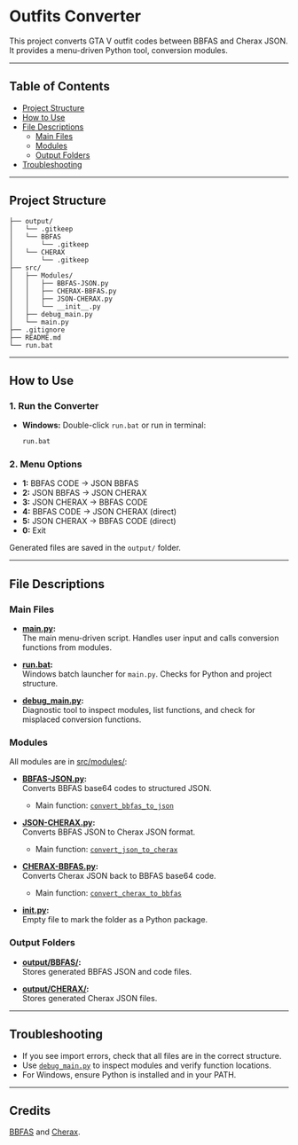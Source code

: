 # Outfits Converter

This project converts GTA V outfit codes between BBFAS and Cherax JSON. It provides a menu-driven Python tool, conversion modules.

---

## Table of Contents

- [Project Structure](#project-structure)
- [How to Use](#how-to-use)
- [File Descriptions](#file-descriptions)
  - [Main Files](#main-files)
  - [Modules](#modules)
  - [Output Folders](#output-folders)
- [Troubleshooting](#troubleshooting)

---

## Project Structure

```
├── output/
│   └── .gitkeep
│   └── BBFAS
│       └── .gitkeep
│   └── CHERAX
│       └── .gitkeep
├── src/
│   ├── Modules/
│   │   ├── BBFAS-JSON.py
│   │   ├── CHERAX-BBFAS.py
│   │   ├── JSON-CHERAX.py
│   │   └── __init__.py
│   ├── debug_main.py
│   └── main.py
├── .gitignore
├── README.md
└── run.bat
```

---

## How to Use

### 1. **Run the Converter**

- **Windows:** Double-click `run.bat` or run in terminal:
  ```sh
  run.bat
  ```

### 2. **Menu Options**

- **1:** BBFAS CODE → JSON BBFAS
- **2:** JSON BBFAS → JSON CHERAX
- **3:** JSON CHERAX → BBFAS CODE
- **4:** BBFAS CODE → JSON CHERAX (direct)
- **5:** JSON CHERAX → BBFAS CODE (direct)
- **0:** Exit

Generated files are saved in the `output/` folder.

---

## File Descriptions

### Main Files

- **[main.py](src/main.py):**  
  The main menu-driven script. Handles user input and calls conversion functions from modules.

- **[run.bat](run.bat):**  
  Windows batch launcher for `main.py`. Checks for Python and project structure.

- **[debug_main.py](src/debug_main.py):**  
  Diagnostic tool to inspect modules, list functions, and check for misplaced conversion functions.

### Modules

All modules are in [src/modules/](src/modules):

- **[BBFAS-JSON.py](src/modules/BBFAS-JSON.py):**  
  Converts BBFAS base64 codes to structured JSON.  
  - Main function: [`convert_bbfas_to_json`](src/modules/BBFAS-JSON.py)

- **[JSON-CHERAX.py](src/Modules/JSON-CHERAX.py):**  
  Converts BBFAS JSON to Cherax JSON format.  
  - Main function: [`convert_json_to_cherax`](Modules/JSON-CHERAX.py)

- **[CHERAX-BBFAS.py](src/Modules/CHERAX-BBFAS.py):**  
  Converts Cherax JSON back to BBFAS base64 code.  
  - Main function: [`convert_cherax_to_bbfas`](Modules/CHERAX-BBFAS.py)

- **[__init__.py](src/Modules/__init__.py):**  
  Empty file to mark the folder as a Python package.
  
### Output Folders

- **[output/BBFAS/](output/BBFAS):**  
  Stores generated BBFAS JSON and code files.

- **[output/CHERAX/](output/CHERAX):**  
  Stores generated Cherax JSON files.

---

## Troubleshooting

- If you see import errors, check that all files are in the correct structure.
- Use [`debug_main.py`](src/debug_main.py) to inspect modules and verify function locations.
- For Windows, ensure Python is installed and in your PATH.

---

## Credits

[BBFAS](https://www.bbfas.com/) and [Cherax](https://cherax.menu/).